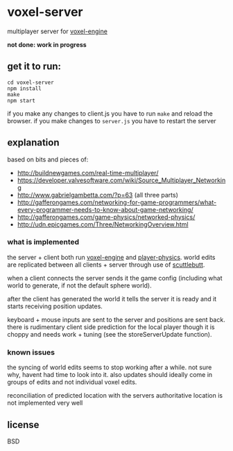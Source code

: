 # voxel-server

multiplayer server for [voxel-engine](http://github.com/maxogden/voxel-engine)

**not done: work in progress**

## get it to run:

```
cd voxel-server
npm install
make
npm start
```

if you make any changes to client.js you have to run `make` and reload the browser. if you make changes to `server.js` you have to restart the server

## explanation

based on bits and pieces of:

- http://buildnewgames.com/real-time-multiplayer/
- https://developer.valvesoftware.com/wiki/Source_Multiplayer_Networking
- http://www.gabrielgambetta.com/?p=63 (all three parts)
- http://gafferongames.com/networking-for-game-programmers/what-every-programmer-needs-to-know-about-game-networking/
- http://gafferongames.com/game-physics/networked-physics/
- http://udn.epicgames.com/Three/NetworkingOverview.html

### what is implemented

the server + client both run [voxel-engine](http://github.com/maxogden/voxel-engine) and [player-physics](http://github.com/maxogden/player-physics). world edits are replicated between all clients + server through use of [scuttlebutt](http://github.com/dominictarr/scuttlebutt).

when a client connects the server sends it the game config (including what world to generate, if not the default sphere world). 

after the client has generated the world it tells the server it is ready and it starts receiving position updates.

keyboard + mouse inputs are sent to the server and positions are sent back. there is rudimentary client side prediction for the local player though it is choppy and needs work + tuning (see the storeServerUpdate function).

### known issues

the syncing of world edits seems to stop working after a while. not sure why, havent had time to look into it. also updates should ideally come in groups of edits and not individual voxel edits.

reconciliation of predicted location with the servers authoritative location is not implemented very well

## license

BSD
